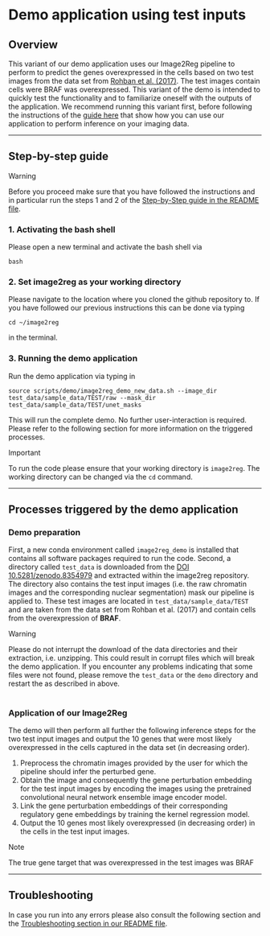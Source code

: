 # Demo application using test inputs

## Overview

This variant of our demo application uses our Image2Reg pipeline to perform to predict the genes overexpressed in the cells based on two test images from the data set from [Rohban et al. (2017)](https://doi.org/10.7554/eLife.24060). The test images contain cells were BRAF was overexpressed. This variant of the demo is intended to quickly test the functionality and to familiarize oneself with the outputs of the application. We recommend running this variant first, before following the instructions of the [guide here](user_demo.md) that show how you can use our application to perform inference on your imaging data.

---

## Step-by-step guide

> [!WARNING]
> Before you proceed make sure that you have followed the instructions and in particular run the steps 1 and 2 of the [Step-by-Step guide in the README file](https://github.com/uhlerlab/image2reg/blob/master/README.md#step-by-step-guide).

### 1. Activating the bash shell
Please open a new terminal and activate the bash shell via
```
bash
```

### 2. Set image2reg as your working directory
Please navigate to the location where you cloned the github repository to.
If you have followed our previous instructions this can be done via typing

```
cd ~/image2reg
```
 in the terminal.

 ### 3. Running the demo application 

 Run the demo application via typing in
 ```
source scripts/demo/image2reg_demo_new_data.sh --image_dir test_data/sample_data/TEST/raw --mask_dir test_data/sample_data/TEST/unet_masks
```

This will run the complete demo. No further user-interaction is required.
Please refer to the following section for more information on the triggered processes.

> [!IMPORTANT]
> To run the code please ensure that your working directory is ``image2reg``. The working directory can be changed via the ``cd`` command.

---

## Processes triggered by the demo application

### Demo preparation
First, a new conda environment called ``image2reg_demo`` is installed that contains all software packages required to run the code.
Second, a directory called ``test_data`` is downloaded from the [DOI 10.5281/zenodo.8354979](https://doi.org/10.5281/zenodo.8354979) and extracted within the image2reg repository.
The directory also contains the test input images (i.e. the raw chromatin images and the corresponding nuclear segmentation) mask our pipeline is applied to.
These test images are located in ``test_data/sample_data/TEST`` and are taken from the data set from Rohban et al. (2017) and contain cells from the overexpression of **BRAF**.

> [!WARNING]
> Please do not interrupt the download of the data directories and their extraction, i.e. unzipping. This could result in corrupt files which will break the demo application. If you encounter any problems indicating that some files were not found, please remove the ``test_data`` or the ``demo`` directory and restart the as described in above.

#

### Application of our Image2Reg
 
The demo will then perform all further the following inference steps for the two test input images and output the 10 genes that were most likely overexpressed in the cells captured in the data set (in decreasing order).

1. Preprocess the chromatin images provided by the user for which the pipeline should infer the perturbed gene.
2. Obtain the image and consequently the gene perturbation embedding for the test input images by encoding the images using the pretrained convolutional neural network ensemble image encoder model.
3. Link the gene perturbation embeddings of their corresponding regulatory gene embeddings by training the kernel regression model.
4. Output the 10 genes most likely overexpressed (in decreasing order) in the cells in the test input images.

> [!NOTE]
> The true gene target that was overexpressed in the test images was BRAF

---

## Troubleshooting

In case you run into any errors please also consult the following section and the [Troubleshooting section in our README file](README.md#Troubleshooting/Support).


